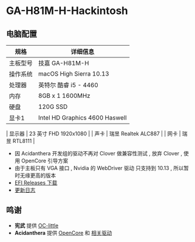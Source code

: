 # GA-H81M-H-Hackintosh

## 电脑配置
| 规格     | 详细信息                       |
| -------- | ------------------------------ |
| 主板型号 | 技嘉 GA-H81M-H               |
| 操作系统 | macOS High Sierra 10.13        |
| 处理器   | 英特尔 酷睿 i5 - 4460          |
| 内存     | 8GB x 1 1600MHz         |
| 硬盘     | 120G SSD |
| 显卡1    | Intel HD Graphics 4600 Haswell |
 
| 显示器   | 23 英寸 FHD 1920x1080     |
| 声卡     | 瑞昱 Realtek ALC887            |
| 网卡     |  瑞昱 RTL8111               |
- 因 Acidanthera 开发组的驱动不再对 Clover 做兼容性测试 , 放弃 Clover , 使用 OpenCore 引导方案
- 由于主板只有 VGA 接口 , Nvidia 的 WebDriver 驱动 只支持到 10.13 , 所以暂时无缘更高的版本
- [EFI Releases 下载](https://github.com/xlivans/GA-H81M-H-Hackintosh/releases)
- [更新日志](Changelog.md)
## 鸣谢
- **宪武** 提供 [OC-little](https://github.com/daliansky/OC-little)
- **Acidanthera** 提供 [OpenCore](https://github.com/acidanthera/OpenCorePkg) 和 [相关驱动](https://github.com/acidanthera)

